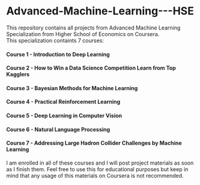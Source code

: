 # Advanced-Machine-Learning---HSE
This repository contains all projects from Advanced Machine Learning Specialization from Higher School of Economics on Coursera.
<br>This specialization containts 7 courses:<br>
#### Course 1 - Introduction to Deep Learning <br>
#### Course 2 - How to Win a Data Science Competition Learn from Top Kagglers <br>
#### Course 3 - Bayesian Methods for Machine Learning <br>
#### Course 4 - Practical Reinforcement Learning <br>
#### Course 5 - Deep Learning in Computer Vision <br>
#### Course 6 - Natural Language Processing <br>
#### Course 7 - Addressing Large Hadron Collider Challenges by Machine Learning <br>

I am enrolled in all of these courses and I will post project materials as soon as I finish them. Feel free to use this for educational purposes but keep in mind that any usage of this materials on Coursera is not recommended.

